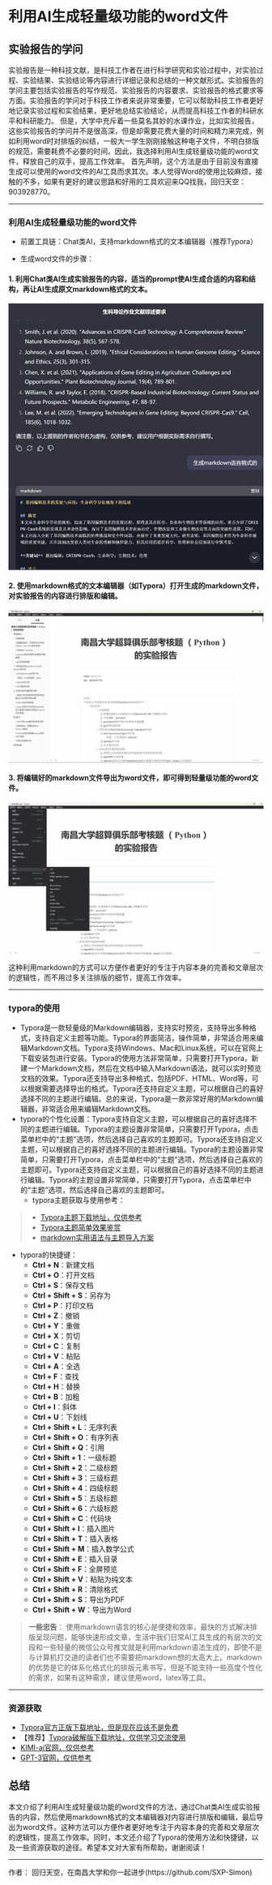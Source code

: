 # 利用AI生成轻量级功能的word文件

## 实验报告的学问
实验报告是一种科技文献，是科技工作者在进行科学研究和实验过程中，对实验过程、实验结果、实验结论等内容进行详细记录和总结的一种文献形式。实验报告的学问主要包括实验报告的写作规范、实验报告的内容要求、实验报告的格式要求等方面。实验报告的学问对于科技工作者来说非常重要，它可以帮助科技工作者更好地记录实验过程和实验结果，更好地总结实验结论，从而提高科技工作者的科研水平和科研能力。
但是，大学中充斥着一些莫名其妙的水课作业，比如实验报告，这些实验报告的学问并不是很高深，但是却需要花费大量的时间和精力来完成，例如利用word时对排版的纠结，一般大一学生刚刚接触这种电子文件，不明白排版的规范，需要耗费不必要的时间。因此，我选择利用AI生成轻量级功能的word文件，释放自己的双手，提高工作效率。
	首先声明，这个方法是由于目前没有直接生成可以使用的word文件的AI工具而求其次。本人觉得Word的使用比较麻烦，接触的不多，如果有更好的建议思路和好用的工具欢迎来QQ找我，回归天空：903928770。

***
### 利用AI生成轻量级功能的word文件

- 前置工具链：Chat类AI，支持markdown格式的文本编辑器（推荐Typora）

- 生成word文件的步骤：

#### 1. 利用Chat类AI生成实验报告的内容，适当的prompt使AI生成合适的内容和结构，再让AI生成原文markdown格式的文本。

  <img src="./屏幕截图 2024-12-27 002814.png" alt="生成可复制的markdown文段" style="display:block;margin-left: auto;margin-right: auto;">


#### 2. 使用markdown格式的文本编辑器（如Typora）打开生成的markdown文件，对实验报告的内容进行排版和编辑。


 <img src="./屏幕截图 2024-12-27 003414.png" alt="typora编辑" style="display:block;margin-left: auto;margin-right: auto;">


#### 3. 将编辑好的markdown文件导出为word文件，即可得到轻量级功能的word文件。


<img src="./屏幕截图 2024-12-27 003154.png" alt="导出为word文件" style="display:block;margin-left: auto;margin-right: auto;">


这种利用markdown的方式可以方便作者更好的专注于内容本身的完善和文章层次的逻辑性，而不用过多关注排版的细节，提高工作效率。
***
### typora的使用
- Typora是一款轻量级的Markdown编辑器，支持实时预览，支持导出多种格式，支持自定义主题等功能。Typora的界面简洁，操作简单，非常适合用来编辑Markdown文档。Typora支持Windows、Mac和Linux系统，可以在官网上下载安装包进行安装。Typora的使用方法非常简单，只需要打开Typora，新建一个Markdown文档，然后在文档中输入Markdown语法，就可以实时预览文档的效果。Typora还支持导出多种格式，包括PDF、HTML、Word等，可以根据需要选择导出的格式。Typora还支持自定义主题，可以根据自己的喜好选择不同的主题进行编辑。总的来说，Typora是一款非常好用的Markdown编辑器，非常适合用来编辑Markdown文档。
- typora的个性化设置：Typora支持自定义主题，可以根据自己的喜好选择不同的主题进行编辑。Typora的主题设置非常简单，只需要打开Typora，点击菜单栏中的“主题”选项，然后选择自己喜欢的主题即可。Typora还支持自定义主题，可以根据自己的喜好选择不同的主题进行编辑。Typora的主题设置非常简单，只需要打开Typora，点击菜单栏中的“主题”选项，然后选择自己喜欢的主题即可。Typora还支持自定义主题，可以根据自己的喜好选择不同的主题进行编辑。Typora的主题设置非常简单，只需要打开Typora，点击菜单栏中的“主题”选项，然后选择自己喜欢的主题即可。
  - typora主题获取与使用参考：
>  - [Typora主题下载地址，仅供参考](https://theme.typora.io)
>  - [Typora主题简单效果鉴赏](https://www.zhihu.com/question/599918639/answer/3021627760)
>  - [markdown实用语法与主题导入方案](https://zhuanlan.zhihu.com/p/628081653)

- typora的快捷键：
  - **Ctrl + N**：新建文档
  - **Ctrl + O**：打开文档
  - **Ctrl + S**：保存文档
  - **Ctrl + Shift + S**：另存为
  - **Ctrl + P**：打印文档
  - **Ctrl + Z**：撤销
  - **Ctrl + Y**：重做
  - **Ctrl + X**：剪切
  - **Ctrl + C**：复制
  - **Ctrl + V**：粘贴
  - **Ctrl + A**：全选
  - **Ctrl + F**：查找
  - **Ctrl + H**：替换
  - **Ctrl + B**：加粗
  - **Ctrl + I**：斜体
  - **Ctrl + U**：下划线
  - **Ctrl + Shift + L**：无序列表
  - **Ctrl + Shift + O**：有序列表
  - **Ctrl + Shift + Q**：引用
  - **Ctrl + Shift + 1**：一级标题
  - **Ctrl + Shift + 2**：二级标题
  - **Ctrl + Shift + 3**：三级标题
  - **Ctrl + Shift + 4**：四级标题
  - **Ctrl + Shift + 5**：五级标题
  - **Ctrl + Shift + 6**：六级标题
  - **Ctrl + Shift + C**：代码块
  - **Ctrl + Shift + I**：插入图片
  - **Ctrl + Shift + T**：插入表格
  - **Ctrl + Shift + M**：插入数学公式
  - **Ctrl + Shift + E**：插入目录
  - **Ctrl + Shift + F**：全屏预览
  - **Ctrl + Shift + V**：粘贴为纯文本
  - **Ctrl + Shift + R**：清除格式
  - **Ctrl + Shift + S**：导出为PDF
  - **Ctrl + Shift + W**：导出为Word

> **一些忠告**：
> 使用markdown语言的核心是便捷和效率，最快的方式解决排版呈现问题，能够快速形成文章，生活中我们日常AI工具生成的有层次的文段和一些轻量的微信公众号推文就是利用markdown语法生成的，即使不是与计算机打交道的读者们也不需要把markdown想的太高大上。markdown的优势是它的体系化格式化的排版元素书写，但是不能支持一些高度个性化的需求，如果有这种需求，建议使用word，latex等工具。

***
### 资源获取
- [Typora官方正版下载地址，但是现在应该不是免费](https://www.typora.io)
- 【推荐】[Typora破解版下载地址，仅供学习交流使用](https://zhuanlan.zhihu.com/p/648915268)
- [KIMI-ai官网，仅供参考](https://www.kimi-ai.com)
- [GPT-3官网，仅供参考](https://www.openai.com/gpt-3)

## 总结
本文介绍了利用AI生成轻量级功能的word文件的方法，通过Chat类AI生成实验报告的内容，然后使用markdown格式的文本编辑器对内容进行排版和编辑，最后导出为word文件。这种方法可以方便作者更好地专注于内容本身的完善和文章层次的逻辑性，提高工作效率。同时，本文还介绍了Typora的使用方法和快捷键，以及一些资源获取的途径。希望本文对大家有所帮助，谢谢阅读！


***
<footer>
作者：
回归天空，在南昌大学和你一起进步(https://github.com/SXP-Simon)
</footer>
